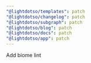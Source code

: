 ```yaml
---
"@lightdotso/templates": patch
"@lightdotso/changelog": patch
"@lightdotso/subgraph": patch
"@lightdotso/blog": patch
"@lightdotso/docs": patch
"@lightdotso/app": patch
---
```


Add biome lint
